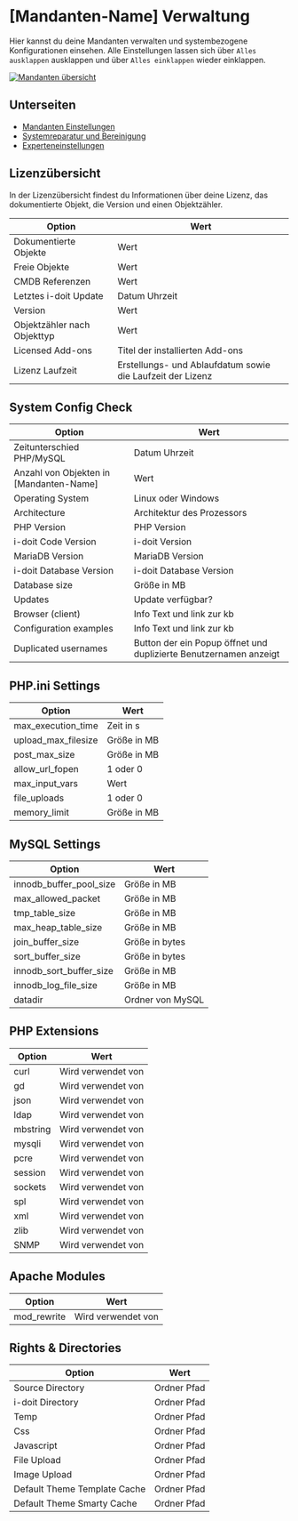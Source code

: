 # [Mandanten-Name] Verwaltung

Hier kannst du deine Mandanten verwalten und systembezogene Konfigurationen einsehen. Alle Einstellungen lassen sich über `Alles ausklappen` ausklappen und über `Alles einklappen` wieder einklappen.

[![Mandanten übersicht](../../../assets/images/de/administration/verwaltung/mandanten-name-verwaltung/1-mv.png)](../../../assets/images/de/administration/verwaltung/mandanten-name-verwaltung/1-mv.png)

## Unterseiten

-   [Mandanten Einstellungen](einstellungen-mandanten-name.md)
-   [Systemreparatur und Bereinigung](systemreparatur-und-bereinigung.md)
-   [Experteneinstellungen](experteneinstellungen.md)

## Lizenzübersicht

In der Lizenzübersicht findest du Informationen über deine Lizenz, das dokumentierte Objekt, die Version und einen Objektzähler.

| Option                      | Wert                                                       |
| --------------------------- | ---------------------------------------------------------- |
| Dokumentierte Objekte       | Wert                                                       |
| Freie Objekte               | Wert                                                       |
| CMDB Referenzen             | Wert                                                       |
| Letztes i-doit Update       | Datum Uhrzeit                                              |
| Version                     | Wert                                                       |
| Objektzähler nach Objekttyp | Wert                                                       |
| Licensed Add-ons            | Titel der installierten Add-ons                            |
| Lizenz Laufzeit             | Erstellungs- und Ablaufdatum sowie die Laufzeit der Lizenz |

## System Config Check

| Option                                  | Wert                                                              |
| --------------------------------------- | ----------------------------------------------------------------- |
| Zeitunterschied PHP/MySQL               | Datum Uhrzeit                                                     |
| Anzahl von Objekten in [Mandanten-Name] | Wert                                                              |
| Operating System                        | Linux oder Windows                                                |
| Architecture                            | Architektur des Prozessors                                        |
| PHP Version                             | PHP Version                                                       |
| i-doit Code Version                     | i-doit Version                                                    |
| MariaDB Version                         | MariaDB Version                                                   |
| i-doit Database Version                 | i-doit Database Version                                           |
| Database size                           | Größe in MB                                                       |
| Updates                                 | Update verfügbar?                                                 |
| Browser (client)                        | Info Text und link zur kb                                         |
| Configuration examples                  | Info Text und link zur kb                                         |
| Duplicated usernames                    | Button der ein Popup öffnet und duplizierte Benutzernamen anzeigt |

## PHP.ini Settings

| Option              | Wert        |
| ------------------- | ----------- |
| max_execution_time  | Zeit in s   |
| upload_max_filesize | Größe in MB |
| post_max_size       | Größe in MB |
| allow_url_fopen     | 1 oder 0    |
| max_input_vars      | Wert        |
| file_uploads        | 1 oder 0    |
| memory_limit        | Größe in MB |

## MySQL Settings
<!-- cSpell:disable -->
| Option                  | Wert             |
| ----------------------- | ---------------- |
| innodb_buffer_pool_size | Größe in MB      |
| max_allowed_packet      | Größe in MB      |
| tmp_table_size          | Größe in MB      |
| max_heap_table_size     | Größe in MB      |
| join_buffer_size        | Größe in bytes   |
| sort_buffer_size        | Größe in bytes   |
| innodb_sort_buffer_size | Größe in MB      |
| innodb_log_file_size    | Größe in MB      |
| datadir                 | Ordner von MySQL |
<!-- cSpell:enable -->
## PHP Extensions
<!-- cSpell:disable -->
| Option   | Wert               |
| -------- | ------------------ |
| curl     | Wird verwendet von |
| gd       | Wird verwendet von |
| json     | Wird verwendet von |
| ldap     | Wird verwendet von |
| mbstring | Wird verwendet von |
| mysqli   | Wird verwendet von |
| pcre     | Wird verwendet von |
| session  | Wird verwendet von |
| sockets  | Wird verwendet von |
| spl      | Wird verwendet von |
| xml      | Wird verwendet von |
| zlib     | Wird verwendet von |
| SNMP     | Wird verwendet von |
<!-- cSpell:enable -->
## Apache Modules

| Option      | Wert               |
| ----------- | ------------------ |
| mod_rewrite | Wird verwendet von |

## Rights & Directories

| Option                       | Wert        |
| ---------------------------- | ----------- |
| Source Directory             | Ordner Pfad |
| i-doit Directory             | Ordner Pfad |
| Temp                         | Ordner Pfad |
| Css                          | Ordner Pfad |
| Javascript                   | Ordner Pfad |
| File Upload                  | Ordner Pfad |
| Image Upload                 | Ordner Pfad |
| Default Theme Template Cache | Ordner Pfad |
| Default Theme Smarty Cache   | Ordner Pfad |
